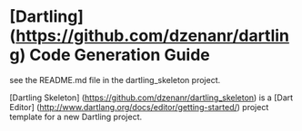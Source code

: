 # [Dartling] (https://github.com/dzenanr/dartling) Code Generation Guide

see the README.md file in the dartling_skeleton project.

[Dartling Skeleton]
(https://github.com/dzenanr/dartling_skeleton) is a [Dart Editor] (http://www.dartlang.org/docs/editor/getting-started/) project template for a new Dartling project.



